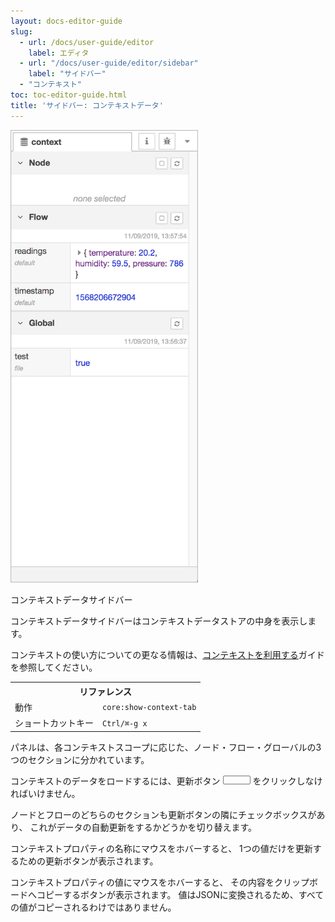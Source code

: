 ```yaml
---
layout: docs-editor-guide
slug:
  - url: /docs/user-guide/editor
    label: エディタ
  - url: "/docs/user-guide/editor/sidebar"
    label: "サイドバー"
  - "コンテキスト"
toc: toc-editor-guide.html
title: 'サイドバー: コンテキストデータ'
---
```


<div style="width: 300px" class="figure align-right">
  <img src="../images/editor-sidebar-context.png" alt="Context data Sidebar">
  <p class="caption">コンテキストデータサイドバー</p>
</div>

コンテキストデータサイドバーはコンテキストデータストアの中身を表示します。

コンテキストの使い方についての更なる情報は、[コンテキストを利用する](/docs/user-guide/context)ガイドを参照してください。

<table class="action-ref inline">
 <tr><th colspan="2">リファレンス</th></tr>
 <tr><td>動作</td><td><code>core:show-context-tab</code></td></tr>
 <tr><td>ショートカットキー</td><td><code>Ctrl/⌘-g x</code></td></tr>
</table>

パネルは、各コンテキストスコープに応じた、ノード・フロー・グローバルの3つのセクションに分かれています。

コンテキストのデータをロードするには、更新ボタン <i style="border-radius: 2px; display:inline-block;text-align:center; width: 30px; color: #777; border: 1px solid #777; padding: 6px;" class="fa fa-refresh"></i>
をクリックしなければいけません。

ノードとフローのどちらのセクションも更新ボタンの隣にチェックボックスがあり、
これがデータの自動更新をするかどうかを切り替えます。

コンテキストプロパティの名称にマウスをホバーすると、
1つの値だけを更新するための更新ボタンが表示されます。

コンテキストプロパティの値にマウスをホバーすると、
その内容をクリップボードへコピーするボタンが表示されます。
値はJSONに変換されるため、すべての値がコピーされるわけではありません。
